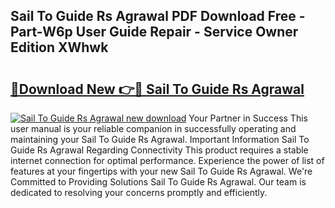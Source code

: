 ## Sail To Guide Rs Agrawal PDF Download Free - Part-W6p User Guide Repair - Service Owner Edition XWhwk

# <h2><a href="http://bc83425.oget.top/?id=Sail+To+Guide+Rs+Agrawal">🔗Download New 👉🔴 Sail To Guide Rs Agrawal</a></h2>

[![Sail To Guide Rs Agrawal new download](https://i.imgur.com/5g1atiW.png)](http://bc83425.oget.top/?id=Sail+To+Guide+Rs+Agrawal)
Your Partner in Success This user manual is your reliable companion in successfully operating and maintaining your Sail To Guide Rs Agrawal. Important Information Sail To Guide Rs Agrawal Regarding Connectivity This product requires a stable internet connection for optimal performance. Experience the power of list of features at your fingertips with your new Sail To Guide Rs Agrawal. We're Committed to Providing Solutions Sail To Guide Rs Agrawal. Our team is dedicated to resolving your concerns promptly and efficiently.
